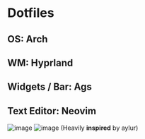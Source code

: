 # Dotfiles

## OS: Arch

## WM: Hyprland

## Widgets / Bar: Ags

## Text Editor: Neovim

![image](https://github.com/sayhilel/dotfiles/assets/115889777/147a40c5-b64d-4d67-9956-3464d2b1b903)
![image](https://github.com/sayhilel/dotfiles/assets/115889777/28639f6a-88b5-41bc-b5c5-6db6b1d982f6)
(Heavily **inspired** by aylur)
